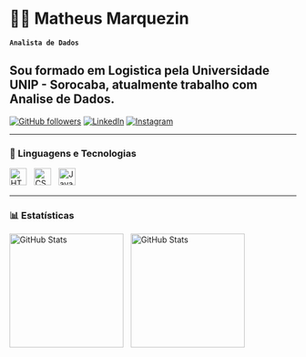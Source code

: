 # 👨‍💻 Matheus Marquezin

**`Analista de Dados`**

Sou formado em Logistica pela Universidade UNIP - Sorocaba, atualmente trabalho com Analise de Dados.
---
[![GitHub followers](https://img.shields.io/github/followers/matheusmarquezinhub?style=for-the-badge&logo=github&logoColor=000&colorA=fff&colorB=3f4a5a)](https://github.com/matheusmarquezinhub)
[![LinkedIn](https://custom-icon-badges.demolab.com/badge/LinkedIn-0A66C2?logo=linkedin-white&logoColor=fff&style=for-the-badge)](https://www.linkedin.com/in/matmarquuezin/)
[![Instagram](https://img.shields.io/badge/Instagram-%23E4405F.svg?logo=Instagram&logoColor=white&style=for-the-badge)](https://www.instagram.com/matheusmarquuezin?igsh=cWhodDRpNDQ0YzM3&utm_source=qr)

---

### 🤖 Linguagens e Tecnologias

<img 
    align="left" 
    alt="HTML"
    title="HTML" 
    width="30px" 
    style="padding-right: 10px;" 
    src="https://cdn.jsdelivr.net/gh/devicons/devicon@latest/icons/azuresqldatabase/azuresqldatabase-original.svg"/>

<img 
    align="left" 
    alt="CSS" 
    title="CSS"
    width="30px" 
    style="padding-right: 10px;" 
    src="https://cdn.jsdelivr.net/gh/devicons/devicon@latest/icons/vscode/vscode-original.svg"/>

<img 
    align="left" 
    alt="JavaScript" 
    title="JavaScript"
    width="30px" 
    style="padding-right: 10px;" 
    src="https://img.icons8.com/?size=100&id=3sGOUDo9nJ4k&format=png&color=000000"/>
<br/>
<br/>

---
### 📊 Estatísticas

<p>
  <img 
    align="left" 
    alt="GitHub Stats" 
    height="200" 
    style="padding-right: 10px;" 
    src="https://github-readme-stats.vercel.app/api?username=MatheusMarquezin&show_icons=true&theme=tokyonight&include_all_commits=true&locale=pt-br" 
  />

  <img 
      align="left" 
      alt="GitHub Stats" 
      height="200" 
      style="padding-right: 10px;" 
      src="https://github-readme-stats.vercel.app/api/top-langs/?username=matheusmarquezinhub&theme=tokyonight&layout=compact&custom_title=Tecnologias&langs_count=9" 
  />

</p>
